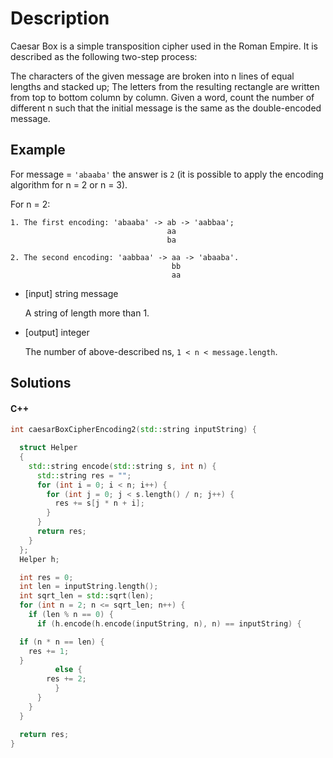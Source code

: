 # Description

Caesar Box is a simple transposition cipher used in the Roman Empire. It is described as the following two-step process:

The characters of the given message are broken into n lines of equal lengths and stacked up;
The letters from the resulting rectangle are written from top to bottom column by column.
Given a word, count the number of different n such that the initial message is the same as the double-encoded message.

## Example

For message = `'abaaba'` the answer is `2` (it is possible to apply the encoding algorithm for n = 2 or n = 3).

For n = 2:

    1. The first encoding: 'abaaba' -> ab -> 'aabbaa';
                                       aa
                                       ba

    2. The second encoding: 'aabbaa' -> aa -> 'abaaba'.
                                        bb
                                        aa

-   [input] string message

    A string of length more than 1.

-   [output] integer

    The number of above-described ns, `1 < n < message.length`.

## Solutions

#### C++

```c++
int caesarBoxCipherEncoding2(std::string inputString) {

  struct Helper
  {
    std::string encode(std::string s, int n) {
      std::string res = "";
      for (int i = 0; i < n; i++) {
        for (int j = 0; j < s.length() / n; j++) {
          res += s[j * n + i];
        }
      }
      return res;
    }
  };
  Helper h;

  int res = 0;
  int len = inputString.length();
  int sqrt_len = std::sqrt(len);
  for (int n = 2; n <= sqrt_len; n++) {
    if (len % n == 0) {
      if (h.encode(h.encode(inputString, n), n) == inputString) {

  if (n * n == len) {
    res += 1;
  }
          else {
        res += 2;
          }
      }
    }
  }

  return res;
}
```
